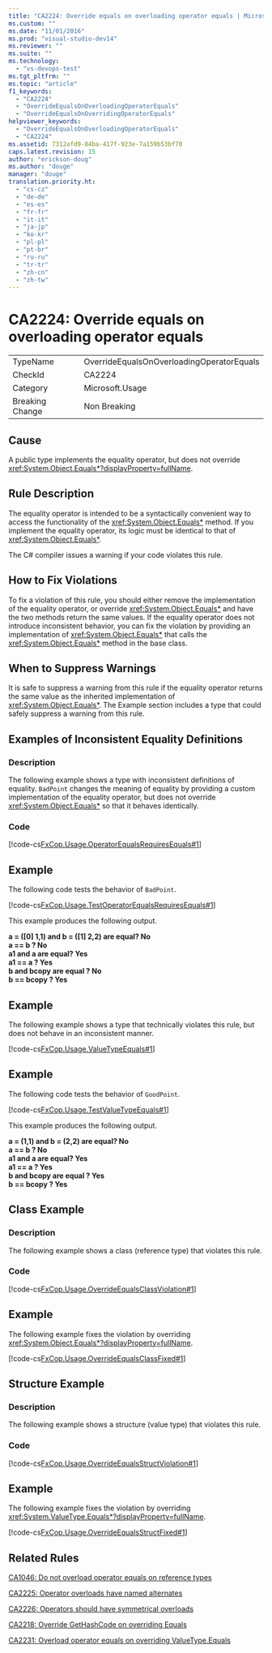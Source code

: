 ```yaml
---
title: "CA2224: Override equals on overloading operator equals | Microsoft Docs"
ms.custom: ""
ms.date: "11/01/2016"
ms.prod: "visual-studio-dev14"
ms.reviewer: ""
ms.suite: ""
ms.technology: 
  - "vs-devops-test"
ms.tgt_pltfrm: ""
ms.topic: "article"
f1_keywords: 
  - "CA2224"
  - "OverrideEqualsOnOverloadingOperatorEquals"
  - "OverrideEqualsOnOverridingOperatorEquals"
helpviewer_keywords: 
  - "OverrideEqualsOnOverloadingOperatorEquals"
  - "CA2224"
ms.assetid: 7312afd9-84ba-417f-923e-7a159b53bf70
caps.latest.revision: 15
author: "erickson-doug"
ms.author: "douge"
manager: "douge"
translation.priority.ht: 
  - "cs-cz"
  - "de-de"
  - "es-es"
  - "fr-fr"
  - "it-it"
  - "ja-jp"
  - "ko-kr"
  - "pl-pl"
  - "pt-br"
  - "ru-ru"
  - "tr-tr"
  - "zh-cn"
  - "zh-tw"
---
```

# CA2224: Override equals on overloading operator equals
|||  
|-|-|  
|TypeName|OverrideEqualsOnOverloadingOperatorEquals|  
|CheckId|CA2224|  
|Category|Microsoft.Usage|  
|Breaking Change|Non Breaking|  
  
## Cause  
 A public type implements the equality operator, but does not override <xref:System.Object.Equals*?displayProperty=fullName>.  
  
## Rule Description  
 The equality operator is intended to be a syntactically convenient way to access the functionality of the <xref:System.Object.Equals*> method. If you implement the equality operator, its logic must be identical to that of <xref:System.Object.Equals*>.  
  
 The C# compiler issues a warning if your code violates this rule.  
  
## How to Fix Violations  
 To fix a violation of this rule, you should either remove the implementation of the equality operator, or override <xref:System.Object.Equals*> and have the two methods return the same values. If the equality operator does not introduce inconsistent behavior, you can fix the violation by providing an implementation of <xref:System.Object.Equals*> that calls the <xref:System.Object.Equals*> method in the base class.  
  
## When to Suppress Warnings  
 It is safe to suppress a warning from this rule if the equality operator returns the same value as the inherited implementation of <xref:System.Object.Equals*>. The Example section includes a type that could safely suppress a warning from this rule.  
  
## Examples of Inconsistent Equality Definitions  
  
### Description  
 The following example shows a type with inconsistent definitions of equality. `BadPoint` changes the meaning of equality by providing a custom implementation of the equality operator, but does not override <xref:System.Object.Equals*> so that it behaves identically.  
  
### Code  
 [!code-cs[FxCop.Usage.OperatorEqualsRequiresEquals#1](../code-quality/codesnippet/CSharp/ca2224-override-equals-on-overloading-operator-equals_1.cs)]  
  
## Example  
 The following code tests the behavior of `BadPoint`.  
  
 [!code-cs[FxCop.Usage.TestOperatorEqualsRequiresEquals#1](../code-quality/codesnippet/CSharp/ca2224-override-equals-on-overloading-operator-equals_2.cs)]  
  
 This example produces the following output.  
  
 **a =  ([0] 1,1) and b = ([1] 2,2) are equal? No**  
**a == b ? No**  
**a1 and a are equal? Yes**  
**a1 == a ? Yes**  
**b and bcopy are equal ? No**  
**b == bcopy ? Yes**   
## Example  
 The following example shows a type that technically violates this rule, but does not behave in an inconsistent manner.  
  
 [!code-cs[FxCop.Usage.ValueTypeEquals#1](../code-quality/codesnippet/CSharp/ca2224-override-equals-on-overloading-operator-equals_3.cs)]  
  
## Example  
 The following code tests the behavior of `GoodPoint`.  
  
 [!code-cs[FxCop.Usage.TestValueTypeEquals#1](../code-quality/codesnippet/CSharp/ca2224-override-equals-on-overloading-operator-equals_4.cs)]  
  
 This example produces the following output.  
  
 **a =  (1,1) and b = (2,2) are equal? No**  
**a == b ? No**  
**a1 and a are equal? Yes**  
**a1 == a ? Yes**  
**b and bcopy are equal ? Yes**  
**b == bcopy ? Yes**   
## Class Example  
  
### Description  
 The following example shows a class (reference type) that violates this rule.  
  
### Code  
 [!code-cs[FxCop.Usage.OverrideEqualsClassViolation#1](../code-quality/codesnippet/CSharp/ca2224-override-equals-on-overloading-operator-equals_5.cs)]  
  
## Example  
 The following example fixes the violation by overriding <xref:System.Object.Equals*?displayProperty=fullName>.  
  
 [!code-cs[FxCop.Usage.OverrideEqualsClassFixed#1](../code-quality/codesnippet/CSharp/ca2224-override-equals-on-overloading-operator-equals_6.cs)]  
  
## Structure Example  
  
### Description  
 The following example shows a structure (value type) that violates this rule.  
  
### Code  
 [!code-cs[FxCop.Usage.OverrideEqualsStructViolation#1](../code-quality/codesnippet/CSharp/ca2224-override-equals-on-overloading-operator-equals_7.cs)]  
  
## Example  
 The following example fixes the violation by overriding <xref:System.ValueType.Equals*?displayProperty=fullName>.  
  
 [!code-cs[FxCop.Usage.OverrideEqualsStructFixed#1](../code-quality/codesnippet/CSharp/ca2224-override-equals-on-overloading-operator-equals_8.cs)]  
  
## Related Rules  
 [CA1046: Do not overload operator equals on reference types](../code-quality/ca1046-do-not-overload-operator-equals-on-reference-types.md)  
  
 [CA2225: Operator overloads have named alternates](../code-quality/ca2225-operator-overloads-have-named-alternates.md)  
  
 [CA2226: Operators should have symmetrical overloads](../code-quality/ca2226-operators-should-have-symmetrical-overloads.md)  
  
 [CA2218: Override GetHashCode on overriding Equals](../code-quality/ca2218-override-gethashcode-on-overriding-equals.md)  
  
 [CA2231: Overload operator equals on overriding ValueType.Equals](../code-quality/ca2231-overload-operator-equals-on-overriding-valuetype-equals.md)